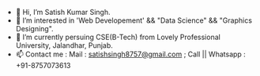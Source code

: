 - 👋 Hi, I’m Satish Kumar Singh.
- 👀 I’m interested in 'Web Developement' && "Data Science" && "Graphics Designing".
- 🌱 I’m currently persuing CSE(B-Tech) from Lovely Professional University, Jalandhar, Punjab.
- 📫 Contact me :
  Mail : satishsingh8757@gmail.com
  ; Call || Whatsapp : +91-8757073613

<!---
Satishkumarsingh0/Satishkumarsingh0 is a ✨ special ✨ repository because its `README.md` (this file) appears on your GitHub profile.
You can click the Preview link to take a look at your changes.
--->
